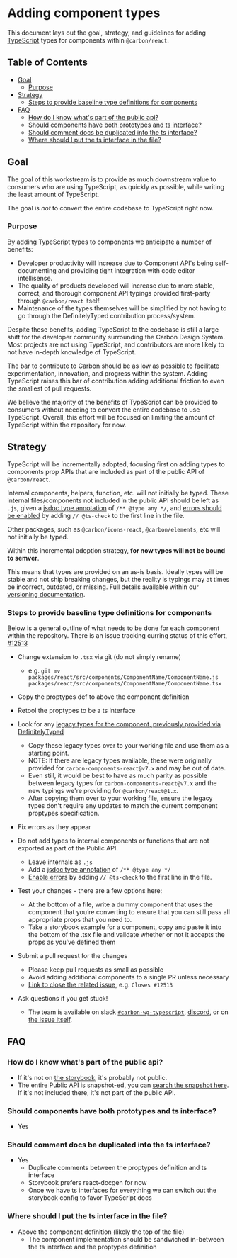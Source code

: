 # Adding component types

This document lays out the goal, strategy, and guidelines for adding
[TypeScript](https://www.TypeScriptlang.org/) types for components within
`@carbon/react`.

<!-- prettier-ignore-start -->
<!-- START doctoc generated TOC please keep comment here to allow auto update -->
<!-- DON'T EDIT THIS SECTION, INSTEAD RE-RUN doctoc TO UPDATE -->
## Table of Contents

- [Goal](#goal)
  - [Purpose](#purpose)
- [Strategy](#strategy)
  - [Steps to provide baseline type definitions for components](#steps-to-provide-baseline-type-definitions-for-components)
- [FAQ](#faq)
  - [How do I know what's part of the public api?](#how-do-i-know-whats-part-of-the-public-api)
  - [Should components have both prototypes and ts interface?](#should-components-have-both-prototypes-and-ts-interface)
  - [Should comment docs be duplicated into the ts interface?](#should-comment-docs-be-duplicated-into-the-ts-interface)
  - [Where should I put the ts interface in the file?](#where-should-i-put-the-ts-interface-in-the-file)

<!-- END doctoc generated TOC please keep comment here to allow auto update -->
<!-- prettier-ignore-end -->

## Goal

The goal of this workstream is to provide as much downstream value to consumers
who are using TypeScript, as quickly as possible, while writing the least amount
of TypeScript.

The goal is _not_ to convert the entire codebase to TypeScript right now.

### Purpose

By adding TypeScript types to components we anticipate a number of benefits:

- Developer productivity will increase due to Component API's being
  self-documenting and providing tight integration with code editor
  intellisense.
- The quality of products developed will increase due to more stable, correct,
  and thorough component API typings provided first-party through
  `@carbon/react` itself.
- Maintenance of the types themselves will be simplified by not having to go
  through the DefinitelyTyped contribution process/system.

Despite these benefits, adding TypeScript to the codebase is still a large shift
for the developer community surrounding the Carbon Design System. Most projects
are not using TypeScript, and contributors are more likely to not have in-depth
knowledge of TypeScript.

The bar to contribute to Carbon should be as low as possible to facilitate
experimentation, innovation, and progress within the system. Adding TypeScript
raises this bar of contribution adding additional friction to even the smallest
of pull requests.

We believe the majority of the benefits of TypeScript can be provided to
consumers without needing to convert the entire codebase to use TypeScript.
Overall, this effort will be focused on limiting the amount of TypeScript within
the repository for now.

## Strategy

TypeScript will be incrementally adopted, focusing first on adding types to
components prop APIs that are included as part of the public API of
`@carbon/react`.

Internal components, helpers, function, etc. will not initially be typed. These
internal files/components not included in the public API should be left as
`.js`, given a
[jsdoc type annotation](https://www.typescriptlang.org/docs/handbook/intro-to-js-ts.html#providing-type-hints-in-js-via-jsdoc)
of `/** @type any */`, and
[errors should be enabled](https://www.typescriptlang.org/docs/handbook/intro-to-js-ts.html#ts-check)
by adding `// @ts-check` to the first line in the file.

Other packages, such as `@carbon/icons-react`, `@carbon/elements`, etc will not
initially be typed.

Within this incremental adoption strategy, **for now types will not be bound to
semver**.

This means that types are provided on an as-is basis. Ideally types will be
stable and not ship breaking changes, but the reality is typings may at times be
incorrect, outdated, or missing. Full details available within our
[versioning documentation](https://github.com/carbon-design-system/carbon/blob/main/docs/guides/versioning.md#a-change-is-made-to-component-typingsdefinitions).

### Steps to provide baseline type definitions for components

Below is a general outline of what needs to be done for each component within
the repository. There is an issue tracking curring status of this effort,
[#12513](https://github.com/carbon-design-system/carbon/issues/12513)

- Change extension to `.tsx` via git (do not simply rename)
  - e.g.
    `git mv packages/react/src/components/ComponentName/ComponentName.js packages/react/src/components/ComponentName/ComponentName.tsx`
- Copy the proptypes def to above the component definition
- Retool the proptypes to be a ts interface
- Look for any
  [legacy types for the component, previously provided via DefinitelyTyped](https://github.com/DefinitelyTyped/DefinitelyTyped/tree/master/types/carbon-components-react/lib/components)
  - Copy these legacy types over to your working file and use them as a starting
    point.
  - NOTE: If there are legacy types available, these were originally provided
    for `carbon-components-react@v7.x` and may be out of date.
  - Even still, it would be best to have as much parity as possible between
    legacy types for `carbon-components-react@v7.x` and the new typings we're
    providing for `@carbon/react@1.x`.
  - After copying them over to your working file, ensure the legacy types don't
    require any updates to match the current component proptypes specification.
- Fix errors as they appear
- Do not add types to internal components or functions that are not exported as
  part of the Public API.

  - Leave internals as `.js`
  - Add a
    [jsdoc type annotation](https://www.typescriptlang.org/docs/handbook/intro-to-js-ts.html#providing-type-hints-in-js-via-jsdoc)
    of `/** @type any */`
  - [Enable errors](https://www.typescriptlang.org/docs/handbook/intro-to-js-ts.html#ts-check)
    by adding `// @ts-check` to the first line in the file.

- Test your changes - there are a few options here:
  - At the bottom of a file, write a dummy component that uses the component
    that you’re converting to ensure that you can still pass all appropriate
    props that you need to.
  - Take a storybook example for a component, copy and paste it into the bottom
    of the .tsx file and validate whether or not it accepts the props as you’ve
    defined them
- Submit a pull request for the changes
  - Please keep pull requests as small as possible
  - Avoid adding additional components to a single PR unless necessary
  - [Link to close the related issue](https://docs.github.com/en/issues/tracking-your-work-with-issues/linking-a-pull-request-to-an-issue#linking-a-pull-request-to-an-issue-using-a-keyword#linking-a-pull-request-to-an-issue-using-a-keyword),
    e.g. `Closes #12513`
- Ask questions if you get stuck!
  - The team is available on slack
    [`#carbon-wg-typescript`](https://ibm-studios.slack.com/archives/C03C8VASVED),
    [discord](https://discord.gg/J7JEUEkTRX), or on
    [the issue itself](https://github.com/carbon-design-system/carbon/issues/12513).

## FAQ

### How do I know what's part of the public api?

- If it's not on [the storybook](https://react.carbondesignsystem.com), it's
  probably not public.
- The entire Public API is snapshot-ed, you can
  [search the snapshot here](https://github.com/carbon-design-system/carbon/blob/main/packages/react/__tests__/__snapshots__/PublicAPI-test.js.snap).
  If it's not included there, it's not part of the public API.

### Should components have both prototypes and ts interface?

- Yes

### Should comment docs be duplicated into the ts interface?

- Yes
  - Duplicate comments between the proptypes definition and ts interface
  - Storybook prefers react-docgen for now
  - Once we have ts interfaces for everything we can switch out the storybook
    config to favor TypeScript docs

### Where should I put the ts interface in the file?

- Above the component definition (likely the top of the file)
  - The component implementation should be sandwiched in-between the ts
    interface and the proptypes definition
